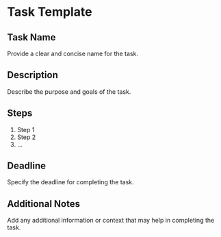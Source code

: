 # Task Template

## Task Name

Provide a clear and concise name for the task.

## Description

Describe the purpose and goals of the task.

## Steps

1. Step 1
2. Step 2
3. ...

## Deadline

Specify the deadline for completing the task.

## Additional Notes

Add any additional information or context that may help in completing the task.